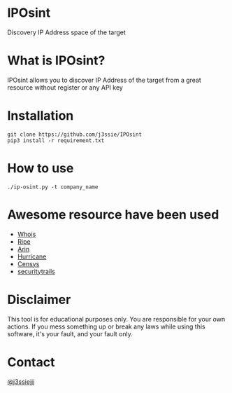 IPOsint
============
Discovery IP Address space of the target

# What is IPOsint?
IPOsint allows you to discover IP Address of the target from a great resource without register or any API key

# Installation
```
git clone https://github.com/j3ssie/IPOsint
pip3 install -r requirement.txt
```

# How to use

```
./ip-osint.py -t company_name
```


# Awesome resource have been used
  * [Whois](http://whois.domaintools.com)
  * [Ripe](https://apps.db.ripe.net/)
  * [Arin](https://whois.arin.net/ui/query.do)
  * [Hurricane](https://bgp.he.net/)
  * [Censys](https://censys.io/)
  * [securitytrails](https://securitytrails.com/)


# Disclaimer
This tool is for educational purposes only. You are responsible for your own actions. If you mess something up or break any laws while using this software, it's your fault, and your fault only.


# Contact
[@j3ssiejjj](https://twitter.com/j3ssiejjj)
